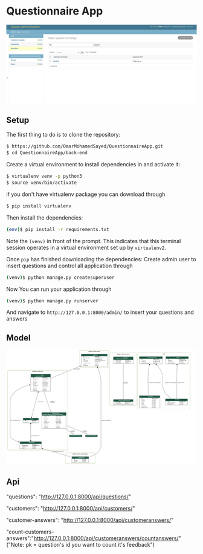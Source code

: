 # Questionnaire App
![Admin Dashboard](../assets/djangodashboard.png)
## Setup

The first thing to do is to clone the repository:

```sh
$ https://github.com/OmarMohamedSayed/QuestionnaireApp.git
$ cd QuestionnaireApp/back-end
```

Create a virtual environment to install dependencies in and activate it:

```sh
$ virtualenv venv -p python3
$ source venv/bin/activate

```
if you don't have virtualenv package you can download through
```sh
$ pip install virtualenv

```
Then install the dependencies:

```sh
(env)$ pip install -r requirements.txt
```
Note the `(venv)` in front of the prompt. This indicates that this terminal
session operates in a virtual environment set up by `virtualenv2`.

Once `pip` has finished downloading the dependencies:
Create admin user to insert questions and control all application through
```sh
(venv)$ python manage.py createsuperuser
```

Now You can run your application through
```sh
(venv)$ python manage.py runserver
```
And navigate to `http://127.0.0.1:8000/admin/`
to insert your questions and answers

## Model 
![Questionaire UML](../assets/questionnaire_app.png)

## Api

"questions": "http://127.0.0.1:8000/api/questions/"

"customers": "http://127.0.0.1:8000/api/customers/"

"customer-answers": "http://127.0.0.1:8000/api/customeranswers/"

"count-customers-answers":"http://127.0.0.1:8000/api/customeranswers/countanswers/<pk>" 
 ("Note: pk = question's id you want to count it's feedback")
 
